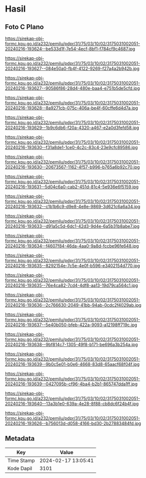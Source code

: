 # Hasil

## Foto C Plano

https://sirekap-obj-formc.kpu.go.id/a232/pemilu/pdpr/31/75/03/10/02/3175031002051-20240216-193624--be533d1f-7e54-4ecf-8bf1-f784cf9c4687.jpg

https://sirekap-obj-formc.kpu.go.id/a232/pemilu/pdpr/31/75/03/10/02/3175031002051-20240216-193627--084e50a0-fb4f-4122-9269-f27a4a2b942b.jpg

https://sirekap-obj-formc.kpu.go.id/a232/pemilu/pdpr/31/75/03/10/02/3175031002051-20240216-193627--90586f86-28d4-480e-baa4-e751b5de5cfd.jpg

https://sirekap-obj-formc.kpu.go.id/a232/pemilu/pdpr/31/75/03/10/02/3175031002051-20240216-193628--8a9271cb-075c-406a-be4f-60cffe6d4d7a.jpg

https://sirekap-obj-formc.kpu.go.id/a232/pemilu/pdpr/31/75/03/10/02/3175031002051-20240216-193629--1b9c6db6-f20a-4320-a467-e2a0d3fefd58.jpg

https://sirekap-obj-formc.kpu.go.id/a232/pemilu/pdpr/31/75/03/10/02/3175031002051-20240216-193630--f31a8de1-1ce0-4c2c-83c4-23e9cfc89586.jpg

https://sirekap-obj-formc.kpu.go.id/a232/pemilu/pdpr/31/75/03/10/02/3175031002051-20240216-193630--20673567-1162-4f57-b996-b765a6b92c70.jpg

https://sirekap-obj-formc.kpu.go.id/a232/pemilu/pdpr/31/75/03/10/02/3175031002051-20240216-193631--5d04c6a0-cab2-451d-81c4-5e936e6f5159.jpg

https://sirekap-obj-formc.kpu.go.id/a232/pemilu/pdpr/31/75/03/10/02/3175031002051-20240216-193632--c1b1b6c9-d9e8-4e8e-9869-3d621c6a6a34.jpg

https://sirekap-obj-formc.kpu.go.id/a232/pemilu/pdpr/31/75/03/10/02/3175031002051-20240216-193633--d91a5c5d-6dc1-42d3-9d4e-6a5b31b8abe7.jpg

https://sirekap-obj-formc.kpu.go.id/a232/pemilu/pdpr/31/75/03/10/02/3175031002051-20240216-193634--f4607f84-46da-4aa0-9a8d-fccbe96fe648.jpg

https://sirekap-obj-formc.kpu.go.id/a232/pemilu/pdpr/31/75/03/10/02/3175031002051-20240216-193635--8292154e-7c5e-4e0f-b596-e3402154d770.jpg

https://sirekap-obj-formc.kpu.go.id/a232/pemilu/pdpr/31/75/03/10/02/3175031002051-20240216-193635--76e4ca82-7cd4-4df8-aa13-19d79ca564c1.jpg

https://sirekap-obj-formc.kpu.go.id/a232/pemilu/pdpr/31/75/03/10/02/3175031002051-20240216-193636--2c766630-2049-41bb-94ab-0cdc2f4029ab.jpg

https://sirekap-obj-formc.kpu.go.id/a232/pemilu/pdpr/31/75/03/10/02/3175031002051-20240216-193637--5e40b050-bfeb-422a-9093-a12198ff719c.jpg

https://sirekap-obj-formc.kpu.go.id/a232/pemilu/pdpr/31/75/03/10/02/3175031002051-20240216-193638--9bf814c7-1305-49f8-b171-be696a3b254a.jpg

https://sirekap-obj-formc.kpu.go.id/a232/pemilu/pdpr/31/75/03/10/02/3175031002051-20240216-193639--9b0c5e01-b0e6-4668-83d8-65aacf68f04f.jpg

https://sirekap-obj-formc.kpu.go.id/a232/pemilu/pdpr/31/75/03/10/02/3175031002051-20240216-193639--0427095b-cf96-4ba4-b2b1-865747dda1ff.jpg

https://sirekap-obj-formc.kpu.go.id/a232/pemilu/pdpr/31/75/03/10/02/3175031002051-20240216-193640--13a3b1e0-639a-4e28-8f88-cb8dc6f24b4f.jpg

https://sirekap-obj-formc.kpu.go.id/a232/pemilu/pdpr/31/75/03/10/02/3175031002051-20240216-193626--b756013d-d058-4166-bd30-2b27883484fd.jpg


## Metadata

| Key        | Value               |
| ---------- | ------------------- |
| Time Stamp | 2024-02-17 13:05:41 |
| Kode Dapil | 3101                |



